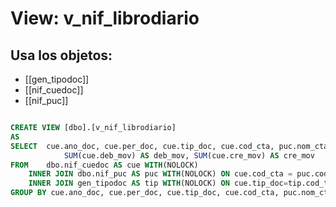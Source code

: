 # View: v_nif_librodiario

## Usa los objetos:
- [[gen_tipodoc]]
- [[nif_cuedoc]]
- [[nif_puc]]

```sql

CREATE VIEW [dbo].[v_nif_librodiario]
AS
SELECT	cue.ano_doc, cue.per_doc, cue.tip_doc, cue.cod_cta, puc.nom_cta, tip.des_tip, puc.niv_cta, 
			SUM(cue.deb_mov) AS deb_mov, SUM(cue.cre_mov) AS cre_mov
FROM	dbo.nif_cuedoc AS cue WITH(NOLOCK) 
	INNER JOIN dbo.nif_puc AS puc WITH(NOLOCK) ON cue.cod_cta = puc.cod_cta 
	INNER JOIN gen_tipodoc AS tip WITH(NOLOCK) ON cue.tip_doc=tip.cod_tip
GROUP BY cue.ano_doc, cue.per_doc, cue.tip_doc, cue.cod_cta, puc.nom_cta, tip.des_tip, puc.niv_cta

```
